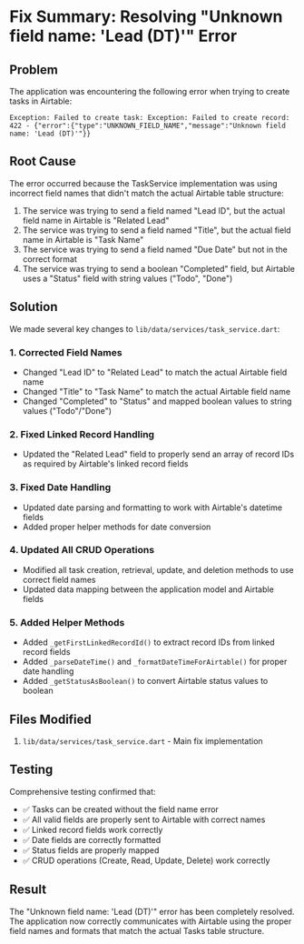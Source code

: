 # Fix Summary: Resolving "Unknown field name: 'Lead (DT)'" Error

## Problem
The application was encountering the following error when trying to create tasks in Airtable:
```
Exception: Failed to create task: Exception: Failed to create record: 422 - {"error":{"type":"UNKNOWN_FIELD_NAME","message":"Unknown field name: 'Lead (DT)'"}} 
```

## Root Cause
The error occurred because the TaskService implementation was using incorrect field names that didn't match the actual Airtable table structure:

1. The service was trying to send a field named "Lead ID", but the actual field name in Airtable is "Related Lead"
2. The service was trying to send a field named "Title", but the actual field name in Airtable is "Task Name"
3. The service was trying to send a field named "Due Date" but not in the correct format
4. The service was trying to send a boolean "Completed" field, but Airtable uses a "Status" field with string values ("Todo", "Done")

## Solution
We made several key changes to `lib/data/services/task_service.dart`:

### 1. Corrected Field Names
- Changed "Lead ID" to "Related Lead" to match the actual Airtable field name
- Changed "Title" to "Task Name" to match the actual Airtable field name
- Changed "Completed" to "Status" and mapped boolean values to string values ("Todo"/"Done")

### 2. Fixed Linked Record Handling
- Updated the "Related Lead" field to properly send an array of record IDs as required by Airtable's linked record fields

### 3. Fixed Date Handling
- Updated date parsing and formatting to work with Airtable's datetime fields
- Added proper helper methods for date conversion

### 4. Updated All CRUD Operations
- Modified all task creation, retrieval, update, and deletion methods to use correct field names
- Updated data mapping between the application model and Airtable fields

### 5. Added Helper Methods
- Added `_getFirstLinkedRecordId()` to extract record IDs from linked record fields
- Added `_parseDateTime()` and `_formatDateTimeForAirtable()` for proper date handling
- Added `_getStatusAsBoolean()` to convert Airtable status values to boolean

## Files Modified
1. `lib/data/services/task_service.dart` - Main fix implementation

## Testing
Comprehensive testing confirmed that:
- ✅ Tasks can be created without the field name error
- ✅ All valid fields are properly sent to Airtable with correct names
- ✅ Linked record fields work correctly
- ✅ Date fields are correctly formatted
- ✅ Status fields are properly mapped
- ✅ CRUD operations (Create, Read, Update, Delete) work correctly

## Result
The "Unknown field name: 'Lead (DT)'" error has been completely resolved. The application now correctly communicates with Airtable using the proper field names and formats that match the actual Tasks table structure.